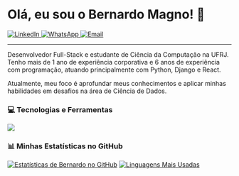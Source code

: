 # Olá, eu sou o Bernardo Magno! 👋

<p align="left"> 
  <a href="https://www.linkedin.com/in/bernardo-magno/" target="_blank">
    <img src="https://img.shields.io/badge/LinkedIn-0077B5?style=for-the-badge&logo=linkedin&logoColor=white" alt="LinkedIn"/>
  </a>
  <a href="https://wa.me/5585992432774" target="_blank">
    <img src="https://img.shields.io/badge/WhatsApp-25D366?style=for-the-badge&logo=whatsapp&logoColor=white" alt="WhatsApp"/>
  </a>
 <a href="mailto:bemagno13@gmail.com" target="_blank">
  <img src="https://img.shields.io/badge/Email-D14836?style=for-the-badge&logo=gmail&logoColor=white" alt="Email"/>
</a>
</p>

---

Desenvolvedor Full-Stack e estudante de Ciência da Computação na UFRJ. Tenho mais de 1 ano de experiência corporativa e 6 anos de experiência com programação, atuando principalmente com Python, Django e React. 

Atualmente, meu foco é aprofundar meus conhecimentos e aplicar minhas habilidades em desafios na área de Ciência de Dados.

### 💻 Tecnologias e Ferramentas

<p align="left">
  <a href="https://skillicons.dev">
    <img src="https://skillicons.dev/icons?i=python,django,react,js,ts,html,css,tailwind,c,cpp,git&perline=12" />
  </a>
</p>

### 📊 Minhas Estatísticas no GitHub

[![Estatísticas de Bernardo no GitHub](https://github-readme-stats.vercel.app/api?username=bemagnodev&show_icons=true&theme=transparent&hide_border=true&title_color=0077B5&icon_color=0077B5)](https://github.com/anuraghazra/github-readme-stats)
[![Linguagens Mais Usadas](https://github-readme-stats.vercel.app/api/top-langs/?username=bemagnodev&layout=compact&theme=transparent&hide_border=true&title_color=0077B5&icon_color=0077B5)](https://github.com/anuraghazra/github-readme-stats)
